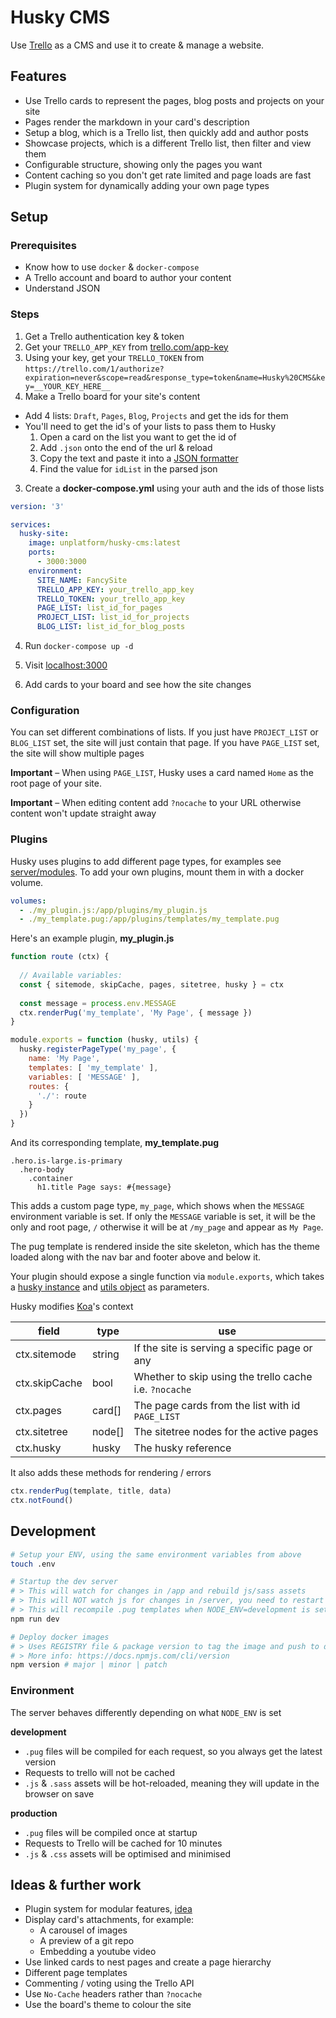 # Husky CMS

Use [Trello](https://trello.com) as a CMS and use it to create & manage a website.

## Features

* Use Trello cards to represent the pages, blog posts and projects on your site
* Pages render the markdown in your card's description
* Setup a blog, which is a Trello list, then quickly add and author posts
* Showcase projects, which is a different Trello list, then filter and view them
* Configurable structure, showing only the pages you want
* Content caching so you don't get rate limited and page loads are fast
* Plugin system for dynamically adding your own page types

## Setup

### Prerequisites

* Know how to use `docker` & `docker-compose`
* A Trello account and board to author your content
* Understand JSON

### Steps

1. Get a Trello authentication key & token
  1. Get your `TRELLO_APP_KEY` from [trello.com/app-key](https://trello.com/app-key)
  2. Using your key, get your `TRELLO_TOKEN` from `https://trello.com/1/authorize?expiration=never&scope=read&response_type=token&name=Husky%20CMS&key=__YOUR_KEY_HERE__`
2. Make a Trello board for your site's content
  * Add 4 lists: `Draft`, `Pages`, `Blog`, `Projects` and get the ids for them
  * You'll need to get the id's of your lists to pass them to Husky
    1. Open a card on the list you want to get the id of
    2. Add `.json` onto the end of the url & reload
    3. Copy the text and paste it into a [JSON formatter](https://jsonformatter.curiousconcept.com)
    4. Find the value for `idList` in the parsed json
3. Create a **docker-compose.yml** using your auth and the ids of those lists

  ```yml
  version: '3'

  services:
    husky-site:
      image: unplatform/husky-cms:latest
      ports:
        - 3000:3000
      environment:
        SITE_NAME: FancySite
        TRELLO_APP_KEY: your_trello_app_key
        TRELLO_TOKEN: your_trello_app_key
        PAGE_LIST: list_id_for_pages
        PROJECT_LIST: list_id_for_projects
        BLOG_LIST: list_id_for_blog_posts
  ```

4. Run `docker-compose up -d`

5. Visit [localhost:3000](http://localhost:3000)

6. Add cards to your board and see how the site changes

### Configuration

You can set different combinations of lists.
If you just have `PROJECT_LIST` or `BLOG_LIST` set, the site will just contain that page.
If you have `PAGE_LIST` set, the site will show multiple pages

**Important** – When using `PAGE_LIST`, Husky uses a card named `Home` as the root page of your site.

**Important** – When editing content add `?nocache` to your URL otherwise content won't update straight away

### Plugins

Husky uses plugins to add different page types, for examples see [server/modules](/server/modules). To add your own plugins, mount them in with a docker volume.

```yml
volumes:
  - ./my_plugin.js:/app/plugins/my_plugin.js
  - ./my_template.pug:/app/plugins/templates/my_template.pug
```

Here's an example plugin, **my_plugin.js**

```js
function route (ctx) {
  
  // Available variables:
  const { sitemode, skipCache, pages, sitetree, husky } = ctx
  
  const message = process.env.MESSAGE
  ctx.renderPug('my_template', 'My Page', { message })
}

module.exports = function (husky, utils) {
  husky.registerPageType('my_page', {
    name: 'My Page',
    templates: [ 'my_template' ],
    variables: [ 'MESSAGE' ],
    routes: {
      './': route
    }
  })
}
```

And its corresponding template, **my_template.pug**

```pug
.hero.is-large.is-primary
  .hero-body
    .container
      h1.title Page says: #{message}
```

This adds a custom page type, `my_page`, which shows when the `MESSAGE` environment variable is set. If only the `MESSAGE` variable is set, it will be the only and root page, `/` otherwise it will be at `/my_page` and appear as `My Page`.

The pug template is rendered inside the site skeleton, which has the theme loaded along with the nav bar and footer above and below it.

Your plugin should expose a single function via `module.exports`, which takes a [husky instance](/server/husky.js) and [utils object](/server/utils.js) as parameters.

Husky modifies [Koa](https://www.npmjs.com/package/koa)'s context

field         | type   | use
------------- | ------ | ---
ctx.sitemode  | string | If the site is serving a specific page or any
ctx.skipCache | bool   | Whether to skip using the trello cache i.e. `?nocache`
ctx.pages     | card[] | The page cards from the list with id `PAGE_LIST`
ctx.sitetree  | node[] | The sitetree nodes for the active pages
ctx.husky     | husky  | The husky reference

It also adds these methods for rendering / errors

```js
ctx.renderPug(template, title, data)
ctx.notFound()
```

## Development

```bash
# Setup your ENV, using the same environment variables from above
touch .env

# Startup the dev server
# > This will watch for changes in /app and rebuild js/sass assets
# > This will NOT watch js for changes in /server, you need to restart it for that
# > This will recompile .pug templates when NODE_ENV=development is set
npm run dev

# Deploy docker images
# > Uses REGISTRY file & package version to tag the image and push to dockerhub
# > More info: https://docs.npmjs.com/cli/version
npm version # major | minor | patch
```

### Environment

The server behaves differently depending on what `NODE_ENV` is set

**development**

* `.pug` files will be compiled for each request, so you always get the latest version
* Requests to trello will not be cached
* `.js` & `.sass` assets will be hot-reloaded, meaning they will update in the browser on save

**production**

* `.pug` files will be compiled once at startup
* Requests to Trello will be cached for 10 minutes
* `.js` & `.css` assets will be optimised and minimised

## Ideas & further work

* Plugin system for modular features, [idea](/IDEAS.md)
* Display card's attachments, for example:
  * A carousel of images
  * A preview of a git repo
  * Embedding a youtube video
* Use linked cards to nest pages and create a page hierarchy
* Different page templates
* Commenting / voting using the Trello API
* Use `No-Cache` headers rather than `?nocache`
* Use the board's theme to colour the site
